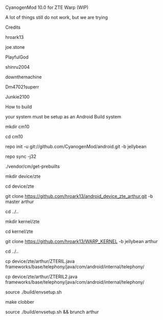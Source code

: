 CyanogenMod 10.0 for ZTE Warp (WIP)

A lot of things still do not work, but we are trying

Credits

hroark13 


joe.stone 

PlayfulGod 

shinru2004 

downthemachine 

Dm47021superr 

Junkie2100 
 
  
   
 
  
   
   



How to build

your system must be setup as an Android Build system



mkdir cm10


cd cm10

repo init -u git://github.com/CyanogenMod/android.git -b jellybean

repo sync -j32

./vendor/cm/get-prebuilts

mkdir device/zte

cd device/zte

git clone https://github.com/hroark13/android_device_zte_arthur.git -b master arthur

cd ../..

mkdir kernel/zte

cd kernel/zte

git clone https://github.com/hroark13/WARP_KERNEL -b jellybean arthur

cd ../..

cp device/zte/arthur/ZTERIL.java frameworks/base/telephony/java/com/android/internal/telephony/

cp device/zte/arthur/ZTERIL2.java frameworks/base/telephony/java/com/android/internal/telephony/

source ./build/envsetup.sh

make clobber

source ./build/envsetup.sh && brunch arthur
